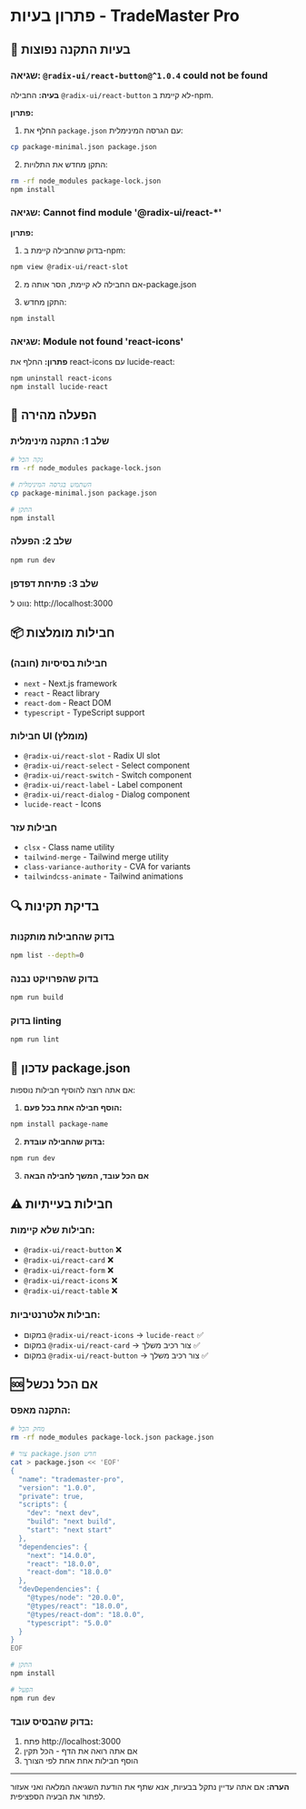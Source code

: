 # פתרון בעיות - TradeMaster Pro

## 🔧 בעיות התקנה נפוצות

### שגיאה: `@radix-ui/react-button@^1.0.4` could not be found

**בעיה:** החבילה `@radix-ui/react-button` לא קיימת ב-npm.

**פתרון:**
1. החלף את `package.json` עם הגרסה המינימלית:
```bash
cp package-minimal.json package.json
```

2. התקן מחדש את התלויות:
```bash
rm -rf node_modules package-lock.json
npm install
```

### שגיאה: Cannot find module '@radix-ui/react-*'

**פתרון:**
1. בדוק שהחבילה קיימת ב-npm:
```bash
npm view @radix-ui/react-slot
```

2. אם החבילה לא קיימת, הסר אותה מ-package.json

3. התקן מחדש:
```bash
npm install
```

### שגיאה: Module not found 'react-icons'

**פתרון:** החלף את react-icons עם lucide-react:
```bash
npm uninstall react-icons
npm install lucide-react
```

## 🚀 הפעלה מהירה

### שלב 1: התקנה מינימלית
```bash
# נקה הכל
rm -rf node_modules package-lock.json

# השתמש בגרסה המינימלית
cp package-minimal.json package.json

# התקן
npm install
```

### שלב 2: הפעלה
```bash
npm run dev
```

### שלב 3: פתיחת דפדפן
נווט ל: http://localhost:3000

## 📦 חבילות מומלצות

### חבילות בסיסיות (חובה)
- `next` - Next.js framework
- `react` - React library
- `react-dom` - React DOM
- `typescript` - TypeScript support

### חבילות UI (מומלץ)
- `@radix-ui/react-slot` - Radix UI slot
- `@radix-ui/react-select` - Select component
- `@radix-ui/react-switch` - Switch component
- `@radix-ui/react-label` - Label component
- `@radix-ui/react-dialog` - Dialog component
- `lucide-react` - Icons

### חבילות עזר
- `clsx` - Class name utility
- `tailwind-merge` - Tailwind merge utility
- `class-variance-authority` - CVA for variants
- `tailwindcss-animate` - Tailwind animations

## 🔍 בדיקת תקינות

### בדוק שהחבילות מותקנות
```bash
npm list --depth=0
```

### בדוק שהפרויקט נבנה
```bash
npm run build
```

### בדוק linting
```bash
npm run lint
```

## 📝 עדכון package.json

אם אתה רוצה להוסיף חבילות נוספות:

1. **הוסף חבילה אחת בכל פעם:**
```bash
npm install package-name
```

2. **בדוק שהחבילה עובדת:**
```bash
npm run dev
```

3. **אם הכל עובד, המשך לחבילה הבאה**

## ⚠️ חבילות בעייתיות

### חבילות שלא קיימות:
- `@radix-ui/react-button` ❌
- `@radix-ui/react-card` ❌
- `@radix-ui/react-form` ❌
- `@radix-ui/react-icons` ❌
- `@radix-ui/react-table` ❌

### חבילות אלטרנטיביות:
- במקום `@radix-ui/react-icons` → `lucide-react` ✅
- במקום `@radix-ui/react-card` → צור רכיב משלך ✅
- במקום `@radix-ui/react-button` → צור רכיב משלך ✅

## 🆘 אם הכל נכשל

### התקנה מאפס:
```bash
# מחק הכל
rm -rf node_modules package-lock.json package.json

# צור package.json חדש
cat > package.json << 'EOF'
{
  "name": "trademaster-pro",
  "version": "1.0.0",
  "private": true,
  "scripts": {
    "dev": "next dev",
    "build": "next build",
    "start": "next start"
  },
  "dependencies": {
    "next": "14.0.0",
    "react": "18.0.0",
    "react-dom": "18.0.0"
  },
  "devDependencies": {
    "@types/node": "20.0.0",
    "@types/react": "18.0.0",
    "@types/react-dom": "18.0.0",
    "typescript": "5.0.0"
  }
}
EOF

# התקן
npm install

# הפעל
npm run dev
```

### בדוק שהבסיס עובד:
1. פתח http://localhost:3000
2. אם אתה רואה את הדף - הכל תקין
3. הוסף חבילות אחת אחת לפי הצורך

---

**הערה:** אם אתה עדיין נתקל בבעיות, אנא שתף את הודעת השגיאה המלאה ואני אעזור לפתור את הבעיה הספציפית.
